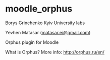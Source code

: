 moodle_orphus
=============

Borys Grinchenko Kyiv University labs

Yevhen Matasar (matasar.ei@gmail.com)

Orphus plugin for Moodle

What is Orphus? More info: http://orphus.ru/en/
